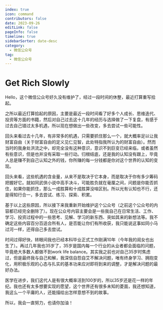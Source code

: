 ```yaml
---
index: true
icon: command
contributors: false
date: 2023-09-26
editLink: false
pageInfo: false
timeline: true
sidebarSorter: date-desc
category:
  - 微信公众号
tag:
  - 微信公众号
---
```


# Get Rich Slowly

Hello，这个微信公众号好久没有维护了，经过一段时间的休整，最近打算重写拾起。

之所以最近打算拾起的原因，主要是最近一段时间看了好多个人成长、思维迭代、投资等方面的书籍，然后对自己过去这十几年的经历与选择做了一下复盘，有感于过去自己错过太多机遇，所以现在想做出一些改变，多去尝试一些可能性。

回头来看过去十几年，有非常多的机遇，只需要抓住那么一个，就大概率足以让我财富自由（关于财富自由的定义见仁见智，此处特指我所认为的财富自由）。然而当时的我身处洪流之中，却完全没有这种意识，意识不到巨变已经来临，或者虽然有些意识，但是也并没有采取一些行动。归根结底，还是我的认知没有跟上，毕竟人总是赚不到自己认知之外的钱，你所赚的每一分钱都是你对这个世界的认知的变现。

回头来看，这些机遇的含金量，从来不是取决于它本身，而是取决于你有多少筹码把握好它。就如同武侠小说中高手决斗，可能胜负就在毫厘之间，问题是你能否抓住，如果你能抓住，那么一成胜算和十成胜算没啥区别。所以光有认知也不行，还是得知行合一，多去尝试、练习、探索、积累。

基于以上这些原因，所以接下来我重新开始维护这个公众号（之前这个公众号的内容都已经完全删除了）。现在公众号内容主要会是一些我自己在日常生活、工作、学习、投资过程中的一些思考、见解、学习的新东西、突如其来的新想法等。我不确定这些内容百分百适合所有人，是否能让你们有所收获，我只能说这事如同小马过河一样，还得自己多去尝试。

时间过得好快，转眼间我也已经本科毕业正式工作刚满10年（今年我的闺女也出生了）。再过几年我也35岁了，35岁是国内每一个行业的从业者都会面临的问题，毕竟绝大多数人都做不到work life balance。其实我之前也对自己35岁时焦虑过，但是最终我与自己和解，我深信自怨自艾不解决问题，唯有终身学习、拥抱变化，用积极乐观的心态与扎实的基本功来应对即将到来的调整，才是解决问题的最好办法。

医学在进步，我们这代人是有很大概率活到100岁的，所以35岁还是花一样的年纪。我也还有太多想要实现的愿望，这个世界还有很多未知的菱面，我还想知道，我这么一个平庸的人，还能描绘出怎样意想不到的故事。

所以，我会一直努力，也请你加油！

<!-- @include: ../scaffolds/post_footer.md -->